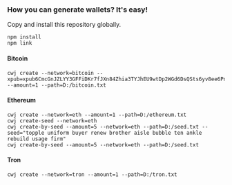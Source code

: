 ### How you can generate wallets? It's easy!
Copy and install this repository globally.
```
npm install
npm link
```
#### Bitcoin

```
cwj create --network=bitcoin --xpub=xpub6CmcGnJZLYY3GFFiDKr7fJXn84Zhia3TYJhEU9wtDp2WGd6DsQSts6yv8ee6Pns3TJdFtfaNUMgFJzgMf5Ca4ATjX7idE1YpyjU1JJ6KaW1 --amount=1 --path=D:/bitcoin.txt
```

#### Ethereum

```
cwj create --network=eth --amount=1 --path=D:/ethereum.txt
cwj create-seed --network=eth
cwj create-by-seed --amount=5 --network=eth --path=D:/seed.txt --seed="topple uniform buyer renew brother aisle bubble ten ankle rebuild usage firm"
cwj create-by-seed --amount=5 --network=eth --path=D:/seed.txt

```

#### Tron
```
cwj create --network=tron --amount=1 --path=D:/tron.txt
```